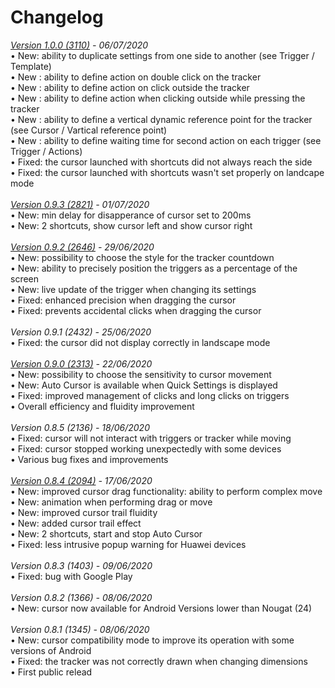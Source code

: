 # Changelog
<i><a href="https://github.com/toneiv/AutoCursor/milestone/5">Version 1.0.0 (3110)</a> - 06/07/2020</i><br>
• New:  ability to duplicate settings from one side to another (see Trigger / Template)<br>
• New : ability to define action on double click on the tracker<br>
• New : ability to define action on click outside the tracker<br>
• New : ability to define action when clicking outside while pressing the tracker<br>
• New : ability to define a vertical dynamic reference point for the tracker (see Cursor / Vartical reference point)<br>
• New : ability to define waiting time for second action on each trigger (see Trigger / Actions)<br>
• Fixed: the cursor launched with shortcuts did not always reach the side<br>
• Fixed: the cursor launched with shortcuts wasn\'t set properly on landcape mode<br>
<br>
<i><a href="https://github.com/toneiv/AutoCursor/milestone/4">Version 0.9.3 (2821)</a> - 01/07/2020</i><br>
• New:  min delay for disapperance of cursor set to 200ms<br>
• New: 2 shortcuts, show cursor left and show cursor right<br>
<br>
<i><a href="https://github.com/toneiv/AutoCursor/milestone/3">Version 0.9.2 (2646)</a> - 29/06/2020</i><br>
• New:  possibility to choose the style for the tracker countdown<br>
• New:  ability to precisely position the triggers as a percentage of the screen<br>
• New:  live update of the trigger when changing its settings<br>
• Fixed: enhanced precision when dragging the cursor<br>
• Fixed: prevents accidental clicks when dragging the cursor<br>
<br>
<i>Version 0.9.1 (2432) - 25/06/2020</i><br>
• Fixed: the cursor did not display correctly in landscape mode<br>
<br>
<i><a href="https://github.com/toneiv/AutoCursor/milestone/2">Version 0.9.0 (2313)</a> - 22/06/2020</i><br>
• New: possibility to choose the sensitivity to cursor movement<br>
• New: Auto Cursor is available when Quick Settings is displayed<br>
• Fixed: improved management of clicks and long clicks on triggers<br>
• Overall efficiency and fluidity improvement<br>
<br>
<i>Version 0.8.5 (2136) - 18/06/2020</i><br>
• Fixed: cursor will not interact with triggers or tracker while moving<br>
• Fixed: cursor stopped working unexpectedly with some devices<br>
• Various bug fixes and improvements<br>
<br>
<i><a href="https://github.com/toneiv/AutoCursor/milestone/1">Version 0.8.4 (2094)</a> - 17/06/2020</i><br>
• New: improved cursor drag functionality: ability to perform complex move<br>
• New: animation when performing drag or move<br>
• New: improved cursor trail fluidity<br>
• New: added cursor trail effect<br>
• New: 2 shortcuts, start and stop Auto Cursor<br>
• Fixed: less intrusive popup warning for Huawei devices<br>
<br>
<i>Version 0.8.3 (1403) - 09/06/2020</i><br>
• Fixed: bug with Google Play<br>
<br>
<i>Version 0.8.2 (1366) - 08/06/2020</i><br>
&bull; New: cursor now available for Android Versions lower than Nougat (24)<br>
<br>
<i>Version 0.8.1 (1345) - 08/06/2020</i><br>
&bull; New: cursor compatibility mode to improve its operation with some versions of Android<br>
&bull; Fixed: the tracker was not correctly drawn when changing dimensions<br>
&bull; First public relead<br>
<br>
